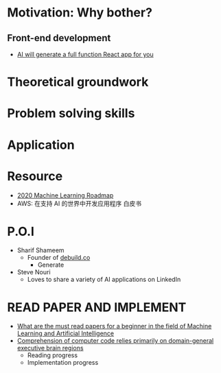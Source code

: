 # Motivation: Why bother?
## Front-end development
- [AI will generate a full function React app for you](https://www.linkedin.com/posts/stevenouri_innovation-technology-artificialintelligence-activity-6690963606454042624-u1GG)

# Theoretical groundwork

# Problem solving skills

# Application

# Resource
- [2020 Machine Learning Roadmap](https://www.youtube.com/watch?v=pHiMN_gy9mk)
- AWS: 在支持 AI 的世界中开发应用程序 白皮书
# P.O.I
- Sharif Shameem
  - Founder of [debuild.co](debuild.co)
    - Generate  
- Steve Nouri
  - Loves to share a variety of AI applications on LinkedIn

# READ PAPER AND IMPLEMENT
- [What are the must read papers for a beginner in the field of Machine Learning and Artificial Intelligence](https://www.reddit.com/r/MachineLearning/comments/a21d0q/what_are_the_must_read_papers_for_a_beginner_in/)
- [Comprehension of computer code relies primarily on domain-general executive brain regions](https://evlab.mit.edu/assets/papers/Ivanova_et_al_2020_eLife.pdf)
  - Reading progress
  - Implementation progress